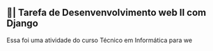 ## 📑| Tarefa de Desenvenvolvimento web II com Django

  Essa foi uma atividade do curso Técnico em Informática para we
 
